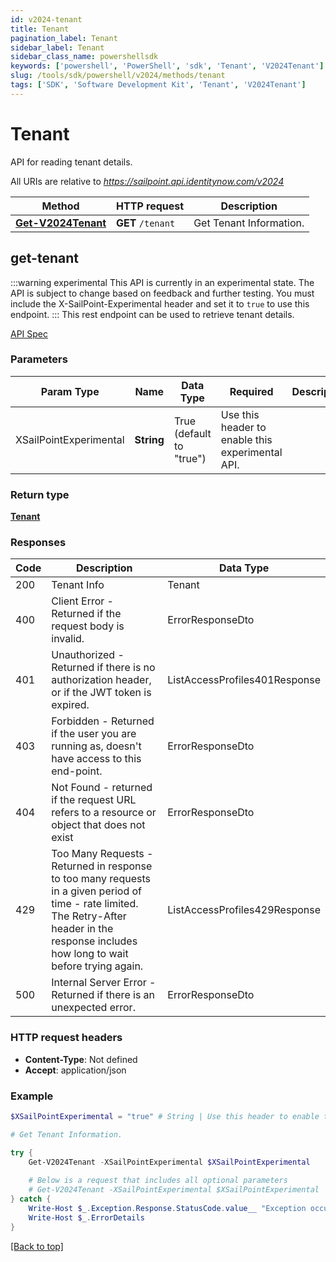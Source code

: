 ```yaml
---
id: v2024-tenant
title: Tenant
pagination_label: Tenant
sidebar_label: Tenant
sidebar_class_name: powershellsdk
keywords: ['powershell', 'PowerShell', 'sdk', 'Tenant', 'V2024Tenant'] 
slug: /tools/sdk/powershell/v2024/methods/tenant
tags: ['SDK', 'Software Development Kit', 'Tenant', 'V2024Tenant']
---
```


# Tenant
  API for reading tenant details. 
  

All URIs are relative to *https://sailpoint.api.identitynow.com/v2024*

Method | HTTP request | Description
------------- | ------------- | -------------
[**Get-V2024Tenant**](#get-tenant) | **GET** `/tenant` | Get Tenant Information.


## get-tenant
:::warning experimental 
This API is currently in an experimental state. The API is subject to change based on feedback and further testing. You must include the X-SailPoint-Experimental header and set it to `true` to use this endpoint.
:::
This rest endpoint can be used to retrieve tenant details.

[API Spec](https://developer.sailpoint.com/docs/api/v2024/get-tenant)

### Parameters 
Param Type | Name | Data Type | Required  | Description
------------- | ------------- | ------------- | ------------- | ------------- 
   | XSailPointExperimental | **String** | True  (default to "true") | Use this header to enable this experimental API.

### Return type
[**Tenant**](../models/tenant)

### Responses
Code | Description  | Data Type
------------- | ------------- | -------------
200 | Tenant Info | Tenant
400 | Client Error - Returned if the request body is invalid. | ErrorResponseDto
401 | Unauthorized - Returned if there is no authorization header, or if the JWT token is expired. | ListAccessProfiles401Response
403 | Forbidden - Returned if the user you are running as, doesn&#39;t have access to this end-point. | ErrorResponseDto
404 | Not Found - returned if the request URL refers to a resource or object that does not exist | ErrorResponseDto
429 | Too Many Requests - Returned in response to too many requests in a given period of time - rate limited. The Retry-After header in the response includes how long to wait before trying again. | ListAccessProfiles429Response
500 | Internal Server Error - Returned if there is an unexpected error. | ErrorResponseDto

### HTTP request headers
- **Content-Type**: Not defined
- **Accept**: application/json

### Example
```powershell
$XSailPointExperimental = "true" # String | Use this header to enable this experimental API. (default to "true")

# Get Tenant Information.

try {
    Get-V2024Tenant -XSailPointExperimental $XSailPointExperimental 
    
    # Below is a request that includes all optional parameters
    # Get-V2024Tenant -XSailPointExperimental $XSailPointExperimental  
} catch {
    Write-Host $_.Exception.Response.StatusCode.value__ "Exception occurred when calling Get-V2024Tenant"
    Write-Host $_.ErrorDetails
}
```
[[Back to top]](#) 
